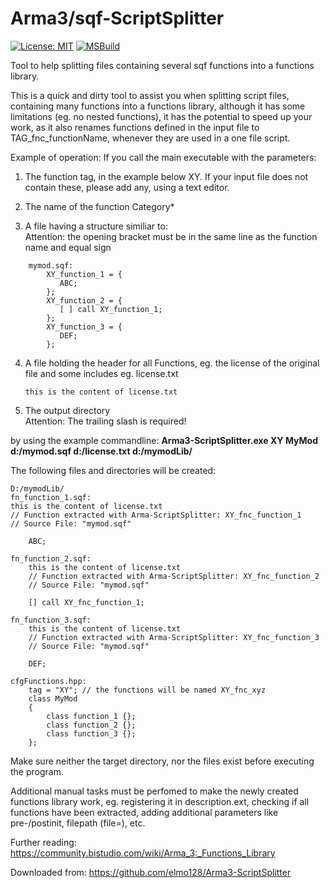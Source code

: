 # Arma3/sqf-ScriptSplitter

[![License: MIT](https://img.shields.io/badge/License-MIT-yellow.svg)](https://opensource.org/licenses/MIT)
[![MSBuild](https://github.com/elmo128/Arma3-ScriptSplitter/actions/workflows/msbuild.yml/badge.svg)](https://github.com/elmo128/Arma3-ScriptSplitter/actions/workflows/msbuild.yml)

Tool to help splitting files containing several sqf functions into a
functions library.

This is a quick and dirty tool to assist you when splitting script
files, containing many functions into a functions library, although it
has some limitations (eg. no nested functions), it has the potential to
speed up your work, as it also renames functions defined in the input
file to TAG_fnc_functionName, whenever they are used in a one file
script.

Example of operation: If you call the main executable with the
parameters:

1)  The function tag, in the example below XY. If your input file does
    not contain these, please add any, using a text editor.<br />

2)  The name of the function Category*<br />

3)  A file having a structure similiar to:<br />
    Attention: the opening bracket must be in the same 
    line as the function name and equal sign
```
    mymod.sqf:
    	XY_function_1 = {
      	   ABC;
     	};
    	XY_function_2 = {
     	   [ ] call XY_function_1;
    	};
    	XY_function_3 = {
    	   DEF;
    	};
```
4)  A file holding the header for all Functions, eg. the license of the
    original file and some includes eg. license.txt 
    ```
    this is the content of license.txt
    ```

5)  The output directory<br /> Attention: The trailing slash is required!

by using the example commandline: **Arma3-ScriptSplitter.exe XY MyMod
d:/mymod.sqf d:/license.txt d:/mymodLib/**

The following files and directories will be created:
```
D:/mymodLib/
fn_function_1.sqf: 
this is the content of license.txt
// Function extracted with Arma-ScriptSplitter: XY_fnc_function_1
// Source File: "mymod.sqf"

    ABC;

fn_function_2.sqf:
    this is the content of license.txt
    // Function extracted with Arma-ScriptSplitter: XY_fnc_function_2
    // Source File: "mymod.sqf"

    [] call XY_fnc_function_1;

fn_function_3.sqf:
    this is the content of license.txt
    // Function extracted with Arma-ScriptSplitter: XY_fnc_function_3
    // Source File: "mymod.sqf"

    DEF;

cfgFunctions.hpp:
    tag = "XY"; // the functions will be named XY_fnc_xyz
    class MyMod
    {
        class function_1 {};
        class function_2 {};
        class function_3 {};
    };
```
Make sure neither the target directory, nor the files exist before executing
the program.

Additional manual tasks must be perfomed to make the newly created
functions library work, eg. registering it in description.ext, checking
if all functions have been extracted, adding additional parameters like pre-/postinit, 
filepath (file=), etc.

Further reading:
https://community.bistudio.com/wiki/Arma_3:_Functions_Library

Downloaded from: 
https://github.com/elmo128/Arma3-ScriptSplitter
